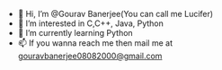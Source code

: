- 👋 Hi, I’m @Gourav Banerjee(You can call me Lucifer)
- 👀 I’m interested in C,C++, Java, Python
- 🌱 I’m currently learning Python
- 📫 If you wanna reach me then mail me at gouravbanerjee08082000@gmail.com 

<!---
GouravBanerjee-08/GouravBanerjee-08 is a ✨ special ✨ repository because its `README.md` (this file) appears on your GitHub profile.
You can click the Preview link to take a look at your changes.
--->
